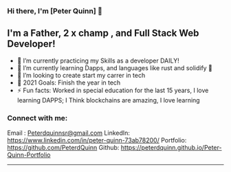 
### Hi there, I'm [Peter Quinn] 👋

## I'm a Father, 2 x champ , and Full Stack Web Developer!
- 🔭 I’m currently practicing my Skills as a developer DAILY!
- 🌱 I’m currently learning Dapps, and languages like rust and solidify 🤣
- 👯 I’m looking to create start my carrer in tech
- 🥅 2021 Goals: Finish the year in tech
- ⚡ Fun facts: Worked in special education for the last 15 years, I love learning DAPPS; I Think blockchains are amazing, I love learning

### Connect with me:

Email :    Peterdquinnsr@gmail.com
LinkedIn:  https://www.linkedin.com/in/peter-quinn-73ab78200/
Portfolio: https://github.com/PeterdQuinn
Github:    https://peterdquinn.github.io/Peter-Quinn-Portfolio 


---



